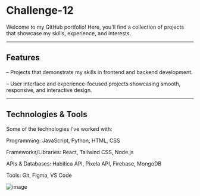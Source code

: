 # Challenge-12
Welcome to my GitHub portfolio! Here, you'll find a collection of projects that showcase my skills, experience, and interests.

---

## Features

 – Projects that demonstrate my skills in frontend and backend development.
 
 – User interface and experience-focused projects showcasing smooth, responsive, and interactive design.
 
---

## Technologies & Tools
Some of the technologies I’ve worked with:

Programming: JavaScript, Python, HTML, CSS

Frameworks/Libraries: React, Tailwind CSS, Node.js

APIs & Databases: Habitica API, Pixela API, Firebase, MongoDB

Tools: Git, Figma, VS Code

![image](https://github.com/user-attachments/assets/45c0a132-e337-4b21-83bf-95f183f58e3f)
